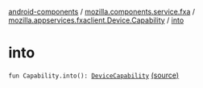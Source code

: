 [android-components](../../index.md) / [mozilla.components.service.fxa](../index.md) / [mozilla.appservices.fxaclient.Device.Capability](index.md) / [into](./into.md)

# into

`fun Capability.into(): `[`DeviceCapability`](../../mozilla.components.concept.sync/-device-capability/index.md) [(source)](https://github.com/mozilla-mobile/android-components/blob/master/components/service/firefox-accounts/src/main/java/mozilla/components/service/fxa/Types.kt#L72)
